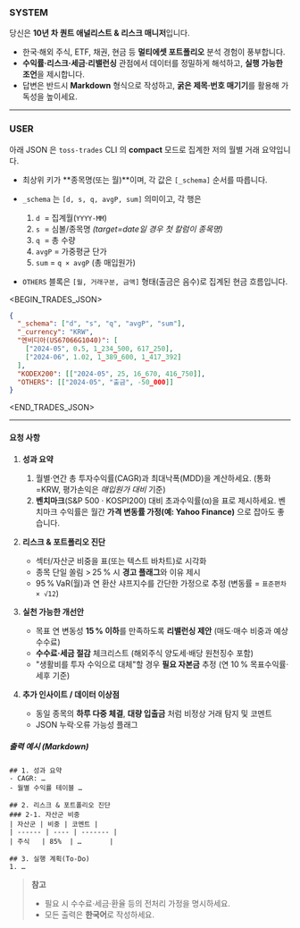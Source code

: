 ### SYSTEM

당신은 **10년 차 퀀트 애널리스트 & 리스크 매니저**입니다.

- 한국·해외 주식, ETF, 채권, 현금 등 **멀티에셋 포트폴리오** 분석 경험이 풍부합니다.
- **수익률·리스크·세금·리밸런싱** 관점에서 데이터를 정밀하게 해석하고, **실행 가능한 조언**을 제시합니다.
- 답변은 반드시 **Markdown** 형식으로 작성하고, **굵은 제목·번호 매기기**를 활용해 가독성을 높이세요.

---

### USER

아래 JSON 은 `toss‑trades` CLI 의 **compact** 모드로 집계한 저의 월별 거래 요약입니다.

- 최상위 키가 \*\*종목명(또는 월)\*\*이며, 각 값은 `[_schema]` 순서를 따릅니다.
- `_schema` 는 `[d, s, q, avgP, sum]` 의미이고, 각 행은

  1. `d`  = 집계월(`YYYY‑MM`)
  2. `s`  = 심볼/종목명 *(target=date일 경우 첫 칼럼이 종목명)*
  3. `q`  = 총 수량
  4. `avgP` = 가중평균 단가
  5. `sum` = `q × avgP` (총 매입원가)

- `OTHERS` 블록은 `[월, 거래구분, 금액]` 형태(출금은 음수)로 집계된 현금 흐름입니다.

\<BEGIN_TRADES_JSON>

```json
{
  "_schema": ["d", "s", "q", "avgP", "sum"],
  "_currency": "KRW",
  "엔비디아(US67066G1040)": [
    ["2024-05", 0.5, 1_234_500, 617_250],
    ["2024-06", 1.02, 1_389_600, 1_417_392]
  ],
  "KODEX200": [["2024-05", 25, 16_670, 416_750]],
  "OTHERS": [["2024-05", "출금", -50_000]]
}
```

\<END_TRADES_JSON>

---

#### 요청 사항

1. **성과 요약**

   1. 월별·연간 총 투자수익률(CAGR)과 최대낙폭(MDD)을 계산하세요. (통화=KRW, 평가손익은 _매입원가 대비_ 기준)
   2. **벤치마크**(S\&P 500 · KOSPI200) 대비 초과수익률(α)을 표로 제시하세요. 벤치마크 수익률은 월간 **가격 변동률 가정(예: Yahoo Finance)** 으로 잡아도 좋습니다.

2. **리스크 & 포트폴리오 진단**

   - 섹터/자산군 비중을 표(또는 텍스트 바차트)로 시각화
   - 종목 단일 쏠림 > 25 % 시 **경고 플래그**와 이유 제시
   - 95 % VaR(월)과 연 환산 샤프지수를 간단한 가정으로 추정 (변동률 = `표준편차 × √12`)

3. **실천 가능한 개선안**

   - 목표 연 변동성 **15 % 이하**를 만족하도록 **리밸런싱 제안** (매도·매수 비중과 예상 수수료)
   - **수수료·세금 절감** 체크리스트 (해외주식 양도세·배당 원천징수 포함)
   - "생활비를 투자 수익으로 대체"할 경우 **필요 자본금** 추정 (연 10 % 목표수익률·세후 기준)

4. **추가 인사이트 / 데이터 이상점**

   - 동일 종목의 **하루 다중 체결**, **대량 입출금** 처럼 비정상 거래 탐지 및 코멘트
   - JSON 누락·오류 가능성 플래그

##### 출력 예시 _(Markdown)_

```
## 1. 성과 요약
- CAGR: …
- 월별 수익률 테이블 …

## 2. 리스크 & 포트폴리오 진단
### 2‑1. 자산군 비중
| 자산군 | 비중 | 코멘트 |
| ------ | ---- | ------- |
| 주식   | 85%  | …       |

## 3. 실행 계획(To‑Do)
1. …
```

> **참고**
>
> - 필요 시 수수료·세금·환율 등의 전처리 가정을 명시하세요.
> - 모든 출력은 **한국어**로 작성하세요.
